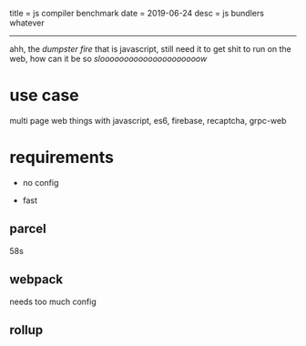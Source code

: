 title = js compiler benchmark
date = 2019-06-24
desc = js bundlers whatever

---

ahh,
the _dumpster fire_ that is javascript,
still need it to get shit to run on the web,
how can it be so _slooooooooooooooooooooow_

# use case

multi page web things with javascript,
es6, firebase, recaptcha, grpc-web

# requirements

- no config

- fast

## parcel

58s

## webpack

needs too much config

## rollup
